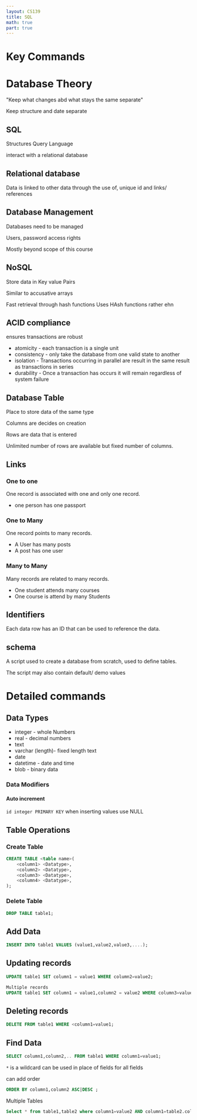 ```yaml
---
layout: CS139
title: SQL
math: true
part: true
---
```

# Key Commands

# Database Theory
"Keep what changes abd what stays the same separate"

Keep structure and date separate

## SQL
Structures Query Language

interact with a relational database

## Relational database
Data is linked to other data through the use of, unique id and links/ references

## Database Management
Databases need to be managed

Users, password access rights

Mostly beyond scope of this course

## NoSQL
Store data in Key value Pairs

Similar to accusative arrays

Fast retrieval through hash functions
Uses HAsh functions rather ehn 

## ACID compliance
ensures transactions are robust
* atomicity - each transaction is a single unit
* consistency - only take the database from one valid state to another
* isolation - Transactions occurring in parallel are result in the same result as transactions in series
* durability - Once a transaction has occurs it will remain regardless of system failure


## Database Table

Place to store data of the same type

Columns are decides on creation

Rows are data that is entered

Unlimited number of rows are available but fixed number of columns.

## Links
### One to one
One record is associated with one and only one record.

* one person has one passport
### One to Many
One record points to many records.

* A User has many posts
* A post has one user

### Many to Many
Many records are related to many records.

* One student attends many courses
* One course is attend by many Students

## Identifiers
Each data row has an ID that can be used to reference the data.

## schema
A script used to create a database from scratch, used to define tables.

The script may also contain default/ demo values

# Detailed commands

## Data Types

* integer - whole Numbers
* real - decimal numbers
* text
* varchar (length)- fixed length text
* date
* datetime - date and time
* blob - binary data

### Data Modifiers
#### Auto increment
`id integer PRIMARY KEY`
when inserting values use NULL

## Table Operations
### Create Table
``` sql
CREATE TABLE <table name>(
    <column1> <Datatype>,
    <column2> <Datatype>,
    <column3> <Datatype>,
    <column4> <Datatype>,
);
```

### Delete Table
``` sql
DROP TABLE table1;
```

## Add Data
``` SQL
INSERT INTO table1 VALUES (value1,value2,value3,....);
```
## Updating records
``` SQL
UPDATE table1 SET column1 = value1 WHERE column2=value2;

Multiple records
UPDATE table1 SET column1 = value1,column2 = value2 WHERE column3=value3;
```

## Deleting records
``` SQL
DELETE FROM table1 WHERE <column1=value1;
```
## Find Data

``` SQL
SELECT column1,column2,.. FROM table1 WHERE column1=value1;
```
`*` is a wildcard can be used in place of fields for all fields

can add order 
``` SQL
ORDER BY column1,column2 ASC|DESC ;
```

Multiple Tables

``` SQL
Select * from table1,table2 where column1=value2 AND column1=table2.column2;
```